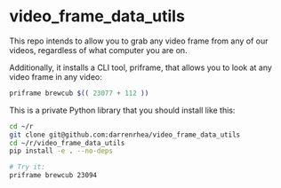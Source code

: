 # video_frame_data_utils

This repo intends to allow you to grab any video frame from any of our videos,
regardless of what computer you are on.

Additionally, it installs a CLI tool, priframe, that allows you to look at any video frame in any video:

```bash
priframe brewcub $(( 23077 + 112 ))
```

This is a private Python library that you should install like this:

```bash
cd ~/r
git clone git@github.com:darrenrhea/video_frame_data_utils
cd ~/r/video_frame_data_utils
pip install -e . --no-deps

# Try it:
priframe brewcub 23094
```


